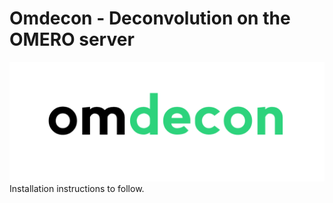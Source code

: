 # Omdecon - Deconvolution on the OMERO server
![img](omdecon.png)
Installation instructions to follow.

